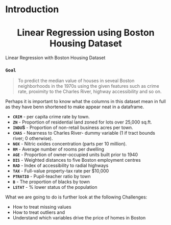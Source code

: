 <html> 
  
  <div id="intro">
  <h1>Introduction</h1> 
</div>
<body>
  <center> 
<h1>Linear Regression using Boston Housing Dataset
    </center>
  </h1>
   
Linear Regression with Boston Housing Dataset 

### `Goal`
> To predict the median value of houses in seveal Boston neighborhoods in the 1970s using the given features such as crime rate, proximity to the Charles River, highway accessibility and so on.

Perhaps it is important to know what the columns in this dataset mean in full as they have benn shortened to make appear neat in a dataframe. 

- **`CRIM`** - per capita crime rate by town.
- **`ZN`** - Proportion of residential land zoned for lots over 25,000 sq.ft.
- **`INDU`S** - Proportion of non-retail business acres per town.
- **`CHAS`** - Nearness to Charles River- dummy variable (1 if tract bounds river; 0 otherwise).
- **`NOX`** - Nitric oxides concentration (parts per 10 million).
- **`RM`** - Average number of rooms per dwelling
- **`AGE`** - Proportion of owner-occupied units built prior to 1940
- **`DIS`** - Weighted distances to five Boston employment centres
- **`RAD`** - Index of accessibility to radial highways
- **`TAX`** - Full-value property-tax rate per $10,000
- **`PTRATIO`** - Pupil-teacher ratio by town
- **`B`** - The proportion of blacks by town
- **`LSTAT`** - % lower status of the population
 
What we are going to do is further look at the following Challenges:

- How to treat missing values
- How to treat outliers and 
- Understand which variables drive the price of homes in Boston
  </body>
</html>
